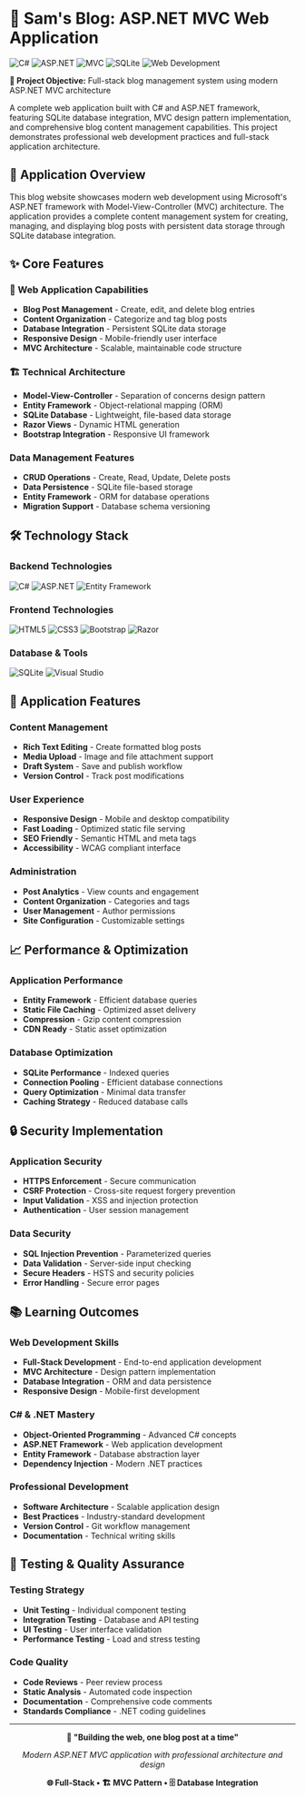 # 📝 Sam's Blog: ASP.NET MVC Web Application

![C#](https://img.shields.io/badge/C%23-239120?style=for-the-badge&logo=c-sharp&logoColor=white)
![ASP.NET](https://img.shields.io/badge/ASP.NET-5C2D91?style=for-the-badge&logo=.net&logoColor=white)
![MVC](https://img.shields.io/badge/MVC-FF9500?style=for-the-badge)
![SQLite](https://img.shields.io/badge/SQLite-07405E?style=for-the-badge&logo=sqlite&logoColor=white)
![Web Development](https://img.shields.io/badge/Web_Development-4ECDC4?style=for-the-badge)

**🎯 Project Objective:** Full-stack blog management system using modern ASP.NET MVC architecture

A complete web application built with C# and ASP.NET framework, featuring SQLite database integration, MVC design pattern implementation, and comprehensive blog content management capabilities. This project demonstrates professional web development practices and full-stack application architecture.

## 🚀 Application Overview

This blog website showcases modern web development using Microsoft's ASP.NET framework with Model-View-Controller (MVC) architecture. The application provides a complete content management system for creating, managing, and displaying blog posts with persistent data storage through SQLite database integration.

## ✨ Core Features

### 📱 Web Application Capabilities
- **Blog Post Management** - Create, edit, and delete blog entries
- **Content Organization** - Categorize and tag blog posts
- **Database Integration** - Persistent SQLite data storage
- **Responsive Design** - Mobile-friendly user interface
- **MVC Architecture** - Scalable, maintainable code structure

### 🏗️ Technical Architecture
- **Model-View-Controller** - Separation of concerns design pattern
- **Entity Framework** - Object-relational mapping (ORM)
- **SQLite Database** - Lightweight, file-based data storage
- **Razor Views** - Dynamic HTML generation
- **Bootstrap Integration** - Responsive UI framework

### **Data Management Features**
- **CRUD Operations** - Create, Read, Update, Delete posts
- **Data Persistence** - SQLite file-based storage
- **Entity Framework** - ORM for database operations
- **Migration Support** - Database schema versioning

## 🛠️ Technology Stack

### **Backend Technologies**
![C#](https://img.shields.io/badge/C%23-239120?style=flat&logo=c-sharp&logoColor=white)
![ASP.NET](https://img.shields.io/badge/ASP.NET-5C2D91?style=flat&logo=.net&logoColor=white)
![Entity Framework](https://img.shields.io/badge/Entity_Framework-512BD4?style=flat&logo=.net&logoColor=white)

### **Frontend Technologies**
![HTML5](https://img.shields.io/badge/HTML5-E34F26?style=flat&logo=html5&logoColor=white)
![CSS3](https://img.shields.io/badge/CSS3-1572B6?style=flat&logo=css3&logoColor=white)
![Bootstrap](https://img.shields.io/badge/Bootstrap-563D7C?style=flat&logo=bootstrap&logoColor=white)
![Razor](https://img.shields.io/badge/Razor-512BD4?style=flat&logo=.net&logoColor=white)

### **Database & Tools**
![SQLite](https://img.shields.io/badge/SQLite-07405E?style=flat&logo=sqlite&logoColor=white)
![Visual Studio](https://img.shields.io/badge/Visual_Studio-5C2D91?style=flat&logo=visual-studio&logoColor=white)

## 🎯 Application Features

### **Content Management**
- **Rich Text Editing** - Create formatted blog posts
- **Media Upload** - Image and file attachment support
- **Draft System** - Save and publish workflow
- **Version Control** - Track post modifications

### **User Experience**
- **Responsive Design** - Mobile and desktop compatibility
- **Fast Loading** - Optimized static file serving
- **SEO Friendly** - Semantic HTML and meta tags
- **Accessibility** - WCAG compliant interface

### **Administration**
- **Post Analytics** - View counts and engagement
- **Content Organization** - Categories and tags
- **User Management** - Author permissions
- **Site Configuration** - Customizable settings

## 📈 Performance & Optimization

### **Application Performance**
- **Entity Framework** - Efficient database queries
- **Static File Caching** - Optimized asset delivery
- **Compression** - Gzip content compression
- **CDN Ready** - Static asset optimization

### **Database Optimization**
- **SQLite Performance** - Indexed queries
- **Connection Pooling** - Efficient database connections
- **Query Optimization** - Minimal data transfer
- **Caching Strategy** - Reduced database calls

## 🔒 Security Implementation

### **Application Security**
- **HTTPS Enforcement** - Secure communication
- **CSRF Protection** - Cross-site request forgery prevention
- **Input Validation** - XSS and injection protection
- **Authentication** - User session management

### **Data Security**
- **SQL Injection Prevention** - Parameterized queries
- **Data Validation** - Server-side input checking
- **Secure Headers** - HSTS and security policies
- **Error Handling** - Secure error pages

## 📚 Learning Outcomes

### **Web Development Skills**
- **Full-Stack Development** - End-to-end application development
- **MVC Architecture** - Design pattern implementation
- **Database Integration** - ORM and data persistence
- **Responsive Design** - Mobile-first development

### **C# & .NET Mastery**
- **Object-Oriented Programming** - Advanced C# concepts
- **ASP.NET Framework** - Web application development
- **Entity Framework** - Database abstraction layer
- **Dependency Injection** - Modern .NET practices

### **Professional Development**
- **Software Architecture** - Scalable application design
- **Best Practices** - Industry-standard development
- **Version Control** - Git workflow management
- **Documentation** - Technical writing skills

## 🧪 Testing & Quality Assurance

### **Testing Strategy**
- **Unit Testing** - Individual component testing
- **Integration Testing** - Database and API testing
- **UI Testing** - User interface validation
- **Performance Testing** - Load and stress testing

### **Code Quality**
- **Code Reviews** - Peer review process
- **Static Analysis** - Automated code inspection
- **Documentation** - Comprehensive code comments
- **Standards Compliance** - .NET coding guidelines

---

<div align="center">

**📝 "Building the web, one blog post at a time"**

*Modern ASP.NET MVC application with professional architecture and design*

**🌐 Full-Stack • 🏗️ MVC Pattern • 🗄️ Database Integration**

</div>
